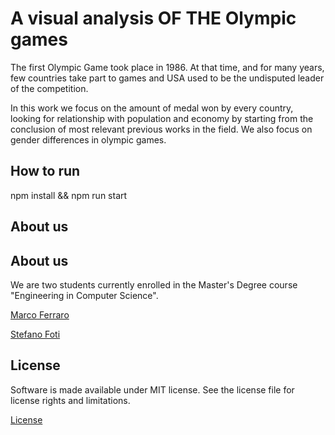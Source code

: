 # A visual analysis OF THE Olympic games
The first Olympic Game took place in 1986. At that time, and for many years, few countries take part to games and USA used to be the undisputed leader of the competition. 

In this work we focus on the amount of medal won by every country, looking for relationship with population and economy by starting from the conclusion of most relevant previous works in the field. We also focus on gender differences in olympic games.

## How to run
npm install && npm run start

## About us

## About us
We are two students currently enrolled in the Master's Degree course "Engineering in Computer Science".    

[Marco Ferraro](https://www.linkedin.com/in/?)

[Stefano Foti](https://www.linkedin.com/in/stefano-foti/)


## License
Software is made available under MIT license. See the license file for license rights and limitations.

[License](https://github.com/MarcoFerraro94/MasterMind/blob/main/docs/license.md)